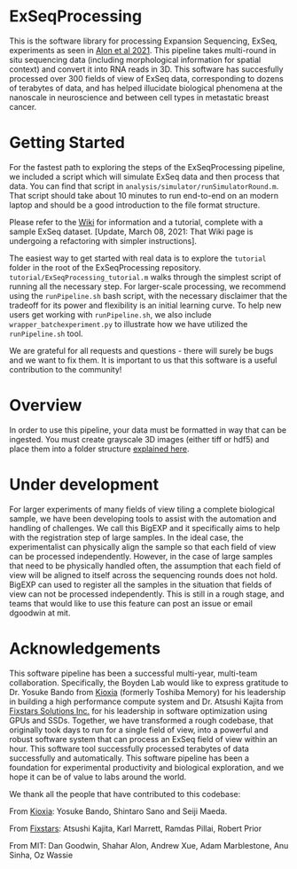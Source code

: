 # ExSeqProcessing

This is the software library for processing Expansion Sequencing, ExSeq, experiments as seen in [Alon et al 2021](https://doi.org/10.1126/science.aax2656). This pipeline takes multi-round in situ sequencing data (including morphological information for spatial context) and convert it into RNA reads in 3D. This software has succesfully processed over 300 fields of view of ExSeq data, corresponding to dozens of terabytes of data, and has helped illucidate biological phenomena at the nanoscale in neuroscience and between cell types in metastatic breast cancer. 

# Getting Started

For the fastest path to exploring the steps of the ExSeqProcessing pipeline, we included a script which will simulate ExSeq data and then process that data. You can find that script in `analysis/simulator/runSimulatorRound.m`. That script should take about 10 minutes to run end-to-end on an modern laptop and should be a good introduction to the file format structure. 

Please refer to the [Wiki](https://github.com/dgoodwin208/ExSeqProcessing/wiki) for information and a tutorial, complete with a sample ExSeq dataset. [Update,  March 08, 2021: That Wiki page is undergoing a refactoring with simpler instructions].

The easiest way to get started with real data is to explore the `tutorial` folder in the root of the ExSeqProcessing repository. `tutorial/ExSeqProcessing_tutorial.m` walks through the simplest script of running all the necessary step. For larger-scale processing, we recommend using the `runPipeline.sh` bash script, with the necessary disclaimer that the tradeoff for its power and flexibility is an initial learning curve. To help new users get working with `runPipeline.sh`, we also include `wrapper_batchexperiment.py` to illustrate how we have utilized the `runPipeline.sh` tool.

We are grateful for all requests and questions - there will surely be bugs and we want to fix them. It is important to us that this software is a useful contribution to the community!

# Overview
In order to use this pipeline, your data must be formatted in way that can be ingested. You must create grayscale 3D images (either tiff or hdf5) and place them into a folder structure [explained here](https://github.com/dgoodwin208/ExSeqProcessing/wiki/Input-Data-Preparation). 

# Under development
For larger experiments of many fields of view tiling a complete biological sample, we have been developing tools to assist with the automation and handling of challenges. We call this BigEXP and it specifically aims to help with the registration step of large samples. In the ideal case, the experimentalist can physically align the sample so that each field of view can be processed independently. However, in the case of large samples that need to be physically handled often, the assumption that each field of view will be aligned to itself across the sequencing rounds does not hold. BigEXP can used to register all the samples in the situation that fields of view can not be processed independently. This is still in a rough stage, and teams that would like to use this feature can post an issue or email dgoodwin at mit.  

# Acknowledgements
This software pipeline has been a successful multi-year, multi-team collaboration. Specifically, the Boyden Lab would like to express gratitude to Dr. Yosuke Bando from [Kioxia](https://www.kioxia.com/en-us/top.html) (formerly Toshiba Memory) for his leadership in building a high performance compute system and Dr. Atsushi Kajita from [Fixstars Solutions Inc.](https://us.fixstars.com) for his leadership in software optimization using GPUs and SSDs. Together, we have transformed a rough codebase, that originally took days to run for a single field of view, into a powerful and robust software system that can process an ExSeq field of view within an hour. This software tool successfully processed terabytes of data successfully and automatically. This software pipeline has been a foundation for experimental productivity and biological exploration, and we hope it can be of value to labs around the world.

We thank all the people that have contributed to this codebase:

From [Kioxia](https://www.kioxia.com/en-us/top.html): Yosuke Bando, Shintaro Sano and Seiji Maeda.  

From [Fixstars](https://us.fixstars.com): Atsushi Kajita, Karl Marrett, Ramdas Pillai, Robert Prior

From MIT: Dan Goodwin, Shahar Alon, Andrew Xue, Adam Marblestone, Anu Sinha, Oz Wassie
